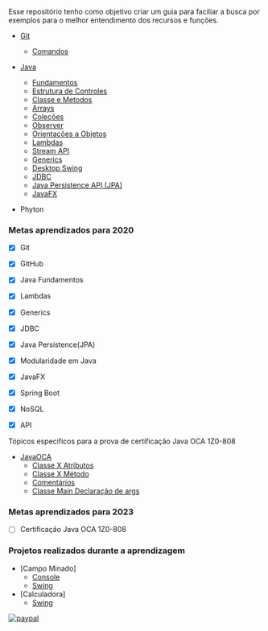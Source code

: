 Esse repositório tenho como objetivo criar um guia para faciliar a busca por exemplos para o melhor entendimento dos recursos e funções.

- [Git](https://github.com/maikcosta/Learning/blob/master/GitAndGithub/)
  - [Comandos](https://github.com/maikcosta/Learning/blob/master/GitAndGithub/CommandsGit.txt)
- [Java](https://github.com/maikcosta/Learning/tree/master/Java)
  - [Fundamentos](https://github.com/maikcosta/Learning/tree/master/Java/exercicios/src/fundamentos)
  - [Estrutura de Controles](https://github.com/maikcosta/Learning/tree/master/Java/exercicios/src/controle)
  - [Classe e Metodos](https://github.com/maikcosta/Learning/tree/master/Java/exercicios/src/classe)
  - [Arrays](https://github.com/maikcosta/Learning/tree/master/Java/exercicios/src/arrays)
  - [Coleções](https://github.com/maikcosta/Learning/tree/master/Java/exercicios/src/colecoes)
  - [Observer](https://github.com/maikcosta/Learning/tree/master/Java/exercicios/src/padroes)
  - [Orientações a Objetos](https://github.com/maikcosta/Learning/tree/master/Java/exercicios/src/oo)
  - [Lambdas](https://github.com/maikcosta/Learning/tree/master/Java/exercicios/src/lambdas)
  - [Stream API](https://github.com/maikcosta/Learning/tree/master/Java/exercicios/src/streams)
  - [Generics](https://github.com/maikcosta/Learning/tree/master/Java/exercicios/src/generics)
  - [Desktop Swing](https://github.com/maikcosta/Learning/tree/master/Java/exercicios/src/swing)
  - [JDBC](https://github.com/maikcosta/Learning/tree/master/Java/exercicios/src/jdbc)
  - [Java Persistence API (JPA)](https://github.com/maikcosta/Learning/tree/master/Java/exercicios-jpa)
  - [JavaFX](https://github.com/maikcosta/Learning/tree/master/Java/exercicios-javafx)
  
  
- Phyton



### Metas aprendizados para 2020

- [x] Git
- [x] GitHub
- [x] Java Fundamentos
- [x] Lambdas
- [x] Generics
- [x] JDBC
- [x] Java Persistence(JPA)
- [x] Modularidade em Java
- [x] JavaFX
- [x] Spring Boot
- [x] NoSQL
- [x] API


Tópicos especificos para a prova de certificação Java OCA 1Z0-808

- [JavaOCA](https://github.com/maikcosta/Learning/tree/main/Java/JavaOCA)
  - [Classe X Atributos](https://github.com/maikcosta/Learning/blob/main/Java/JavaOCA/Animal.java)
  - [Classe X Método](https://github.com/maikcosta/Learning/blob/main/Java/JavaOCA/Veiculo.java)
  - [Comentários](https://github.com/maikcosta/Learning/blob/main/Java/JavaOCA/Comentarios.java)
  - [Classe Main Declaração de args](https://github.com/maikcosta/Learning/blob/main/Java/JavaOCA/App.java)


### Metas aprendizados para 2023

- [ ] Certificação Java OCA 1Z0-808

### Projetos realizados durante a aprendizagem

- [Campo Minado]
  - [Console](https://github.com/maikcosta/Learning/tree/master/Java/campo-minado)
  - [Swing](https://github.com/maikcosta/Learning/tree/master/Java/campo-minado-swing)
- [Calculadora]
  - [Swing](https://github.com/maikcosta/Learning/tree/master/Java/calculadora)


[![paypal](https://www.paypalobjects.com/pt_BR/BR/i/btn/btn_donateCC_LG.gif)](https://www.paypal.com/cgi-bin/webscr?cmd=_donations&business=XKXDEBLJY88XJ&currency_code=BRL&source=url)
